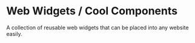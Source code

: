# Web Widgets / Cool Components

A collection of reusable web widgets that can be placed into any website easily.
